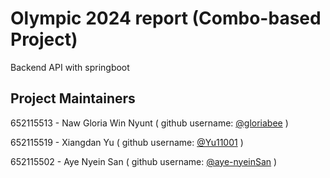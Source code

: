 # Olympic 2024 report (Combo-based  Project)

Backend API with springboot 

## Project Maintainers 


652115513 - Naw Gloria Win Nyunt ( github username:  [@gloriabee](https://github.com/gloriabee) )

652115519 - Xiangdan Yu ( github username: [@Yu11001](https://github.com/Yu11001) )

652115502 - Aye Nyein San ( github username: [@aye-nyeinSan](https://github.com/aye-nyeinSan)  )

